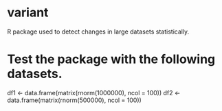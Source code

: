 # variant
R package used to detect changes in large datasets statistically. 


# Test the package with the following datasets. 

df1 <- data.frame(matrix(rnorm(1000000), ncol = 100))
df2 <- data.frame(matrix(rnorm(500000), ncol = 100))

